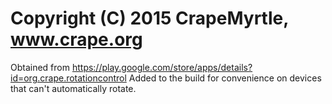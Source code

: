 # Copyright (C) 2015 CrapeMyrtle, www.crape.org

Obtained from https://play.google.com/store/apps/details?id=org.crape.rotationcontrol
Added to the build for convenience on devices that can't automatically rotate.
